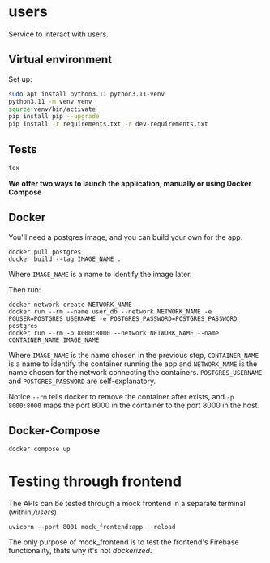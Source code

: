 # users

Service to interact with users.

## Virtual environment

Set up:

```bash
sudo apt install python3.11 python3.11-venv
python3.11 -m venv venv
source venv/bin/activate
pip install pip --upgrade
pip install -r requirements.txt -r dev-requirements.txt
```

## Tests

```bash
tox
```

**We offer two ways to launch the application, manually or using Docker Compose**

## Docker

You'll need a postgres image, and you can build your own for the app.

```
docker pull postgres
docker build --tag IMAGE_NAME .
```

Where `IMAGE_NAME` is a name to identify the image later.

Then run:

```
docker network create NETWORK_NAME
docker run --rm --name user_db --network NETWORK_NAME -e PGUSER=POSTGRES_USERNAME -e POSTGRES_PASSWORD=POSTGRES_PASSWORD
postgres
docker run --rm -p 8000:8000 --network NETWORK_NAME --name CONTAINER_NAME IMAGE_NAME
```

Where `IMAGE_NAME` is the name chosen in the previous step, `CONTAINER_NAME`
is a name to identify the container running the app and `NETWORK_NAME` is the name chosen
for the network connecting the containers. `POSTGRES_USERNAME` and `POSTGRES_PASSWORD`
are self-explanatory.

Notice `--rm` tells docker to remove the container after exists, and
`-p 8000:8000` maps the port 8000 in the container to the port 8000 in the host.

## Docker-Compose

```
docker compose up
```


# Testing through frontend

The APIs can be tested through a mock frontend in a separate terminal (within _/users_)
```
uvicorn --port 8001 mock_frontend:app --reload
```
The only purpose of mock_frontend is to test the frontend's Firebase functionality, thats
why it's not *dockerized*.

